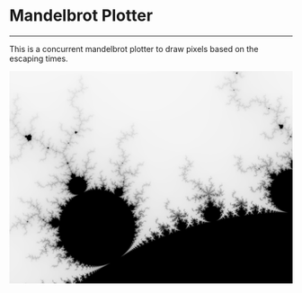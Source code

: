 # Mandelbrot Plotter
---
This is a concurrent mandelbrot plotter to draw pixels based on the escaping times. 

![mandel](mandel.png)


